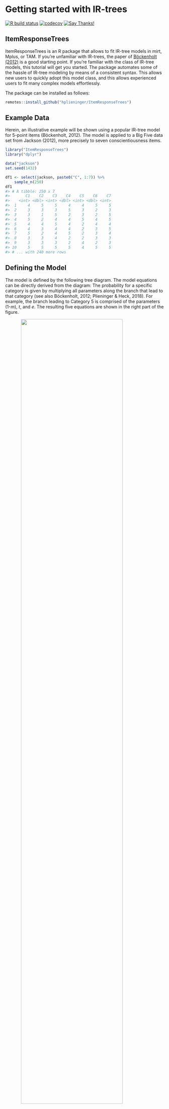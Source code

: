 Getting started with IR-trees
================

[![R build
status](https://github.com/hplieninger/ItemResponseTrees/workflows/R-CMD-check/badge.svg)](https://github.com/hplieninger/ItemResponseTrees/actions)
[![codecov](https://codecov.io/gh/hplieninger/ItemResponseTrees/branch/master/graph/badge.svg)](https://codecov.io/gh/hplieninger/ItemResponseTrees)
[![Say
Thanks\!](https://img.shields.io/badge/Say%20Thanks-!-1EAEDB.svg)](https://saythanks.io/to/plieninger@uni-mannheim.de)

## ItemResponseTrees

ItemResponseTrees is an R package that allows to fit IR-tree models in
mirt, Mplus, or TAM. If you’re unfamiliar with IR-trees, the paper of
[Böckenholt (2012)](https://dx.doi.org/10.1037/a0028111) is a good
starting point. If you’re familiar with the class of IR-tree models,
this tutorial will get you started. The package automates some of the
hassle of IR-tree modeling by means of a consistent syntax. This allows
new users to quickly adopt this model class, and this allows experienced
users to fit many complex models effortlessly.

The package can be installed as follows:

``` r
remotes::install_github("hplieninger/ItemResponseTrees")
```

## Example Data

Herein, an illustrative example will be shown using a popular IR-tree
model for 5-point items (Böckenholt, 2012). The model is applied to a
Big Five data set from Jackson (2012), more precisely to seven
conscientiousness items.

``` r
library("ItemResponseTrees")
library("dplyr")
```

``` r
data("jackson")
set.seed(1432)

df1 <- select(jackson, paste0("C", 1:7)) %>% 
    sample_n(250)
df1
#> # A tibble: 250 x 7
#>       C1    C2    C3    C4    C5    C6    C7
#>    <int> <dbl> <int> <dbl> <int> <dbl> <int>
#>  1     4     5     5     4     4     5     5
#>  2     3     3     3     5     3     2     3
#>  3     3     1     5     2     3     2     5
#>  4     5     2     4     4     5     4     5
#>  5     4     4     5     4     2     4     4
#>  6     4     3     4     4     2     3     5
#>  7     5     2     4     5     2     3     4
#>  8     3     3     4     2     2     3     3
#>  9     3     3     3     2     4     2     3
#> 10     5     5     5     5     4     5     5
#> # ... with 240 more rows
```

## Defining the Model

The model is defined by the following tree diagram. The model equations
can be directly derived from the diagram: The probability for a specific
category is given by multiplying all parameters along the branch that
lead to that category (see also Böckenholt, 2012; Plieninger & Heck,
2018). For example, the branch leading to Category 5 is comprised of the
parameters (1-*m*), *t*, and *e*. The resulting five equations are shown
in the right part of the figure.

<img src="tools/ecn-model.png" width="80%" style="border:0px;display: block;  margin-left: auto; margin-right: auto;" />

In the ItemResponseTrees package, a model is defined using a specific
syntax that consists mainly of three parts.

1.  `Equations:` Herein, the model equation for each response category
    is listed in the format `cat = p1 * (1-p2)`, where `cat` is one of
    the observed responses (e.g., 1, …, 5). Furthermore, `p1` is a
    freely chosen parameter label, and I’ve chosen `t`, `e`, and `m`
    below corresponding to the diagram above.
2.  `IRT:` The parameters in the `Equations` (and also those in the
    figure above) actually correspond to latent variables of an IRT
    model. These latent variables are measured using a number of
    items/variables, and this is specified in this section using the
    same parameter labels as in `Equations`.  
    The format for this section is highly similar to the MODEL statement
    in Mplus: a semicolon is used after each definition; loadings
    (discrimination parameters) can be fixed using `@`. The syntax below
    fixes all loadings corresponding to dimensions *e* and *m* to 1
    corresponding to a 1PL or Rasch model, whereas all loadings
    corresponding to dimension *t* are freely estimated (i.e.,
    2PL-structure).
3.  `Class:` Can be either `Tree` for an IR-tree model or `GRM` for a
    graded response model.

The function `irtree_create_template()` may be used to create a
model-string template, which can be copy-pasted and modified.

``` r
# irtree_create_template(names(df1))

m1 <- "
# IR-tree model for 5-point items (Böckenholt, 2012)

IRT:
t  BY  C1,   C2,   C3,   C4,   C5,   C6,   C7;
e  BY  C1@1, C2@1, C3@1, C4@1, C5@1, C6@1, C7@1;
m  BY  C1@1, C2@1, C3@1, C4@1, C5@1, C6@1, C7@1;

Equations:
1 = (1-m)*(1-t)*e
2 = (1-m)*(1-t)*(1-e)
3 = m
4 = (1-m)*t*(1-e)
5 = (1-m)*t*e

Class:
Tree
"
```

In case of a graded response model, only two sections need to be
specified.

``` r
m2 <- "
# Graded response model

IRT:
t  BY  C1,   C2,   C3,   C4,   C5,   C6,   C7;

Class:
GRM
"
```

Further information about the model syntax is provided in
`?irtree_model()`.

## Fitting the model

The ItemResponseTrees package provides wrapper functions for Mplus (via
the
[MplusAutomation](https://cran.r-project.org/package=MplusAutomation)
package), for the [mirt](https://cran.r-project.org/package=mirt)
package, and for the [TAM](https://cran.r-project.org/package=TAM)
package. To fit a model, the model string as defined above has to be
converted into an object of class `irtree_model` using the function
`irtree_model()`. Then, the model can be `fit()` as follows:

``` r
model1 <- irtree_model(m1)
model2 <- irtree_model(m2)

# The following control parameters are lax but increase speed
ctrl <- control_mirt(quadpts = 8, TOL = .01)

fit1 <- fit(model1, data = df1, engine = "mirt", control = ctrl)
fit2 <- fit(model2, data = df1, engine = "mirt", control = ctrl)
```

## Results

### Model Fit

Information about model fit is obtained via `glance()`. As seen below,
the IR-tree model has 33 freely estimated parameters (3 x 7 thresholds +
7 loadings + 2 variances + 3 covariances). The GRM has 35 estimated
parameters (4 x 7 thresholds + 7 loadings). (Of course, this comparison
is a little bit unfair, because the IR-tree model is much more flexible
in terms of dimensionality/“random effects” even though it is less
flexible with respect to the thresholds/“fixed effects”.)

For the present data, the IR-tree model slightly outperforms the GRM
according to AIC and BIC, and thus one may conclude that response styles
are present in these data.

``` r
glance(fit1)
#> # A tibble: 1 x 11
#>      AIC    BIC   AICc logLik converged iterations estimator  npar  nobs
#>    <dbl>  <dbl>  <dbl>  <dbl> <lgl>          <int> <chr>     <int> <int>
#> 1 13459. 13649. 13469. -6685. TRUE              12 EM           45   500
#> # ... with 2 more variables: n.factors <int>, ngroups <int>

list("tree" = fit1, "grm" = fit2) %>% 
    purrr::map_dfr(glance, .id = "Model")
#> # A tibble: 2 x 12
#>   Model    AIC    BIC   AICc logLik converged iterations estimator  npar  nobs
#>   <chr>  <dbl>  <dbl>  <dbl>  <dbl> <lgl>          <int> <chr>     <int> <int>
#> 1 tree  13459. 13649. 13469. -6685. TRUE              12 EM           45   500
#> 2 grm   13466. 13677. 13477. -6683. TRUE               5 EM           50   500
#> # ... with 2 more variables: n.factors <int>, ngroups <int>
```

### Parameter Estimates

The parameter estimates are obtained via `tidy()`. For the IR-tree
model, this returns a tibble with 54 rows (pertaining to the fixed and
estimated parameters). Below, the seven loading/discrimination
parameters `t_*.a1` pertaining to parameter *t* are shown. The loadings
pertaining to parameter *e* (`e_*.a2`) and *m* (`m_*.a3`) were fixed to
one and thus no standard error is returned for these. The latent
correlations are shown below as well, and these show the typical pattern
of a negative correlation between *e* and *m*.

``` r
tidy(fit1, par_type = "difficulty")
#> # A tibble: 72 x 4
#>    effect term     estimate std.error
#>    <chr>  <chr>       <dbl>     <dbl>
#>  1 fixed  t_E1.a1      1.94     0.231
#>  2 fixed  t_E2.a1      2.08     0.203
#>  3 fixed  t_E3.a1      2.14     0.253
#>  4 fixed  t_E4.a1      2.27     0.216
#>  5 fixed  t_E5.a1      2.39     0.290
#>  6 fixed  t_E6.a1      2.43     0.419
#>  7 fixed  t_E7.a1      2.02     0.194
#>  8 fixed  t_E8.a1      1.62     0.185
#>  9 fixed  t_E9.a1      1.55     0.160
#> 10 fixed  t_E10.a1     2.28     0.274
#> # ... with 62 more rows

tail(tidy(fit1, par_type = "difficulty"), 3)
#> # A tibble: 3 x 4
#>   effect   term    estimate std.error
#>   <chr>    <chr>      <dbl>     <dbl>
#> 1 ran_pars COR_t.e  -0.163         NA
#> 2 ran_pars COR_t.m   0.0312        NA
#> 3 ran_pars COR_e.m  -0.569         NA
```

### Factor scores

The factor scores or person parameter estimates are obtained via
`augment()`. This returns a tibble comprised of the data set and the
factor scores (plus respective standard errors) for the three dimensions
*t* (F1), *e* (F2), and *m* (F3).\[1\]

The correlation of the scores for the target trait (conscientiousness in
this case) between the IR-tree model and the GRM indicates that the
models differ in this respect even though not drastically.

``` r
augment(fit1)
#> # A tibble: 500 x 16
#>       E1    E2    E3    E4    E5    E6    E7    E8    E9   E10 .fittedF1
#>    <int> <dbl> <int> <dbl> <int> <dbl> <int> <dbl> <int> <dbl>     <dbl>
#>  1     3     2     3     3     3     3     3     4     4     4    0.673 
#>  2     5     4     4     5     4     5     5     4     5     4    1.58  
#>  3     1     2     2     1     2     1     1     1     1     1   -1.68  
#>  4     4     4     4     4     4     4     4     3     4     4    1.58  
#>  5     3     3     3     3     3     4     3     2     4     2    0.0203
#>  6     2     1     2     1     2     1     2     1     2     2   -1.63  
#>  7     4     4     4     4     4     4     4     4     4     4    1.68  
#>  8     3     4     4     2     4     4     4     3     4     3    0.622 
#>  9     2     5     5     4     2     4     3     4     4     4    0.640 
#> 10     2     2     3     1     4     2     2     1     1     1   -0.994 
#> # ... with 490 more rows, and 5 more variables: .fittedF2 <dbl>,
#> #   .fittedF3 <dbl>, .se.fitF1 <dbl>, .se.fitF2 <dbl>, .se.fitF3 <dbl>

cor(augment(fit1)$.fittedF1, augment(fit2)$.fittedF1)
#> [1] 0.9293013
```

1.  The order corresponds to the order of appearance in the section
    `IRT` of the model string.

